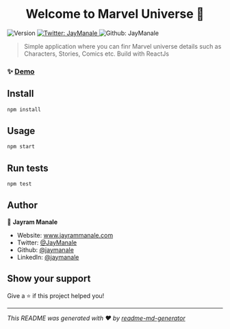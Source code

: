  <h1 align="center">Welcome to Marvel Universe 👋</h1>
<p>
  <img alt="Version" src="https://img.shields.io/badge/version-1.0.0-blue.svg?cacheSeconds=2592000" />
  <a href="https://twitter.com/JayManale" target="_blank">
    <img alt="Twitter: JayManale" src="https://img.shields.io/twitter/follow/JayManale.svg?style=social" />
  </a>
  <img alt="Github: JayManale" src="https://img.shields.io/github/last-commit/jaymanale/Marvel-Project" />
</p>

> Simple application where you can finr Marvel universe details such as Characters, Stories, Comics etc. Build with ReactJs

### ✨ [Demo](https://marvel-universe.netlify.app/)

## Install

```sh
npm install
```

## Usage

```sh
npm start
```

## Run tests

```sh
npm test
```

## Author

:man: **Jayram Manale**

- Website: www.jayrammanale.com
- Twitter: [@JayManale](https://twitter.com/JayManale)
- Github: [@jaymanale](https://github.com/jaymanale)
- LinkedIn: [@jaymanale](https://linkedin.com/in/jayram-manale)

## Show your support

Give a ⭐️ if this project helped you!

---

_This README was generated with ❤️ by [readme-md-generator](https://github.com/kefranabg/readme-md-generator)_
